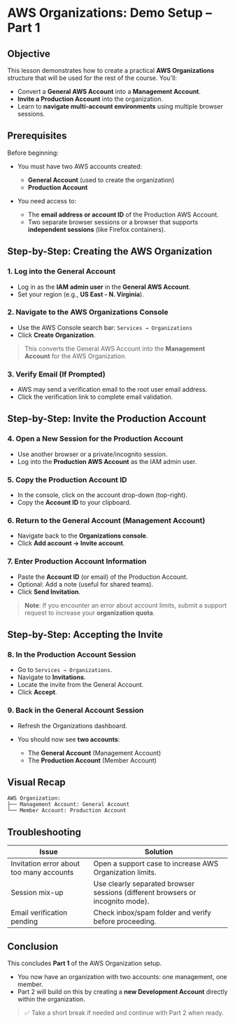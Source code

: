 # AWS Organizations: Demo Setup – Part 1

## Objective

This lesson demonstrates how to create a practical **AWS Organizations** structure that will be used for the rest of the course. You'll:

- Convert a **General AWS Account** into a **Management Account**.
- **Invite a Production Account** into the organization.
- Learn to **navigate multi-account environments** using multiple browser sessions.

## Prerequisites

Before beginning:

- You must have two AWS accounts created:

  - **General Account** (used to create the organization)
  - **Production Account**

- You need access to:

  - The **email address or account ID** of the Production AWS Account.
  - Two separate browser sessions or a browser that supports **independent sessions** (like Firefox containers).

## Step-by-Step: Creating the AWS Organization

### 1. Log into the General Account

- Log in as the **IAM admin user** in the **General AWS Account**.
- Set your region (e.g., **US East - N. Virginia**).

### 2. Navigate to the AWS Organizations Console

- Use the AWS Console search bar:
  `Services → Organizations`
- Click **Create Organization**.

> This converts the General AWS Account into the **Management Account** for the AWS Organization.

### 3. Verify Email (If Prompted)

- AWS may send a verification email to the root user email address.
- Click the verification link to complete email validation.

## Step-by-Step: Invite the Production Account

### 4. Open a New Session for the Production Account

- Use another browser or a private/incognito session.
- Log into the **Production AWS Account** as the IAM admin user.

### 5. Copy the Production Account ID

- In the console, click on the account drop-down (top-right).
- Copy the **Account ID** to your clipboard.

### 6. Return to the General Account (Management Account)

- Navigate back to the **Organizations console**.
- Click **Add account → Invite account**.

### 7. Enter Production Account Information

- Paste the **Account ID** (or email) of the Production Account.
- Optional: Add a note (useful for shared teams).
- Click **Send Invitation**.

> **Note**: If you encounter an error about account limits, submit a support request to increase your **organization quota**.

## Step-by-Step: Accepting the Invite

### 8. In the Production Account Session

- Go to `Services → Organizations`.
- Navigate to **Invitations**.
- Locate the invite from the General Account.
- Click **Accept**.

### 9. Back in the General Account Session

- Refresh the Organizations dashboard.
- You should now see **two accounts**:

  - The **General Account** (Management Account)
  - The **Production Account** (Member Account)

## Visual Recap

```
AWS Organization:
├── Management Account: General Account
└── Member Account: Production Account
```

## Troubleshooting

| Issue                                    | Solution                                                                       |
| ---------------------------------------- | ------------------------------------------------------------------------------ |
| Invitation error about too many accounts | Open a support case to increase AWS Organization limits.                       |
| Session mix-up                           | Use clearly separated browser sessions (different browsers or incognito mode). |
| Email verification pending               | Check inbox/spam folder and verify before proceeding.                          |

## Conclusion

This concludes **Part 1** of the AWS Organization setup.

- You now have an organization with two accounts: one management, one member.
- Part 2 will build on this by creating a **new Development Account** directly within the organization.

> ✅ Take a short break if needed and continue with Part 2 when ready.
